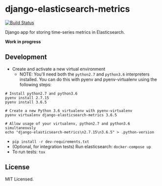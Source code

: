 # django-elasticsearch-metrics

[![Build Status](https://travis-ci.org/sloria/django-elasticsearch-metrics.svg?branch=master)](https://travis-ci.org/sloria/django-elasticsearch-metrics)

Django app for storing time-series metrics in Elasticsearch.

**Work in progress**


## Development

* Create and activate a new virtual environment
  * NOTE: You'll need both the `python2.7` and
      `python3.6` interpreters installed. 
      You can do this with pyenv and pyenv-virtualenv using the following steps:

```console
# Install python2.7 and python3.6
pyenv install 2.7.15
pyenv install 3.6.5

# Create a new Python 3.6 virtualenv with pyenv-virtualenv
pyenv virtualenv django-elasticsearch-metrics 3.6.5

# Allow usage of your virtualenv, python2.7 and python3.6 simultaneously
echo "django-elasticsearch-metrics\n2.7.15\n3.6.5" > .python-version
```

* `pip install -r dev-requirements.txt`
* (Optional, for integration tests) Run elasticsearch: `docker-compose up`
* To run tests: `tox`

## License

MIT Licensed.
